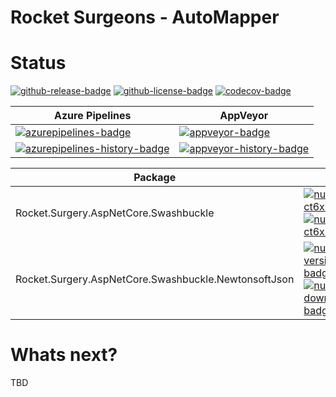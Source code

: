 # Rocket Surgeons - AutoMapper

# Status

<!-- badges -->

[![github-release-badge]][github-release]
[![github-license-badge]][github-license]
[![codecov-badge]][codecov]

<!-- badges -->

<!-- history badges -->

| Azure Pipelines                                           | AppVeyor                                      |
| --------------------------------------------------------- | --------------------------------------------- |
| [![azurepipelines-badge]][azurepipelines]                 | [![appveyor-badge]][appveyor]                 |
| [![azurepipelines-history-badge]][azurepipelines-history] | [![appveyor-history-badge]][appveyor-history] |

<!-- history badges -->

<!-- nuget packages -->

| Package                                              | NuGet                                                                                          |
| ---------------------------------------------------- | ---------------------------------------------------------------------------------------------- |
| Rocket.Surgery.AspNetCore.Swashbuckle                | [![nuget-version-ct6xneeentdq-badge]![nuget-downloads-ct6xneeentdq-badge]][nuget-ct6xneeentdq] |
| Rocket.Surgery.AspNetCore.Swashbuckle.NewtonsoftJson | [![nuget-version-/w/gvfk4pb9q-badge]![nuget-downloads-/w/gvfk4pb9q-badge]][nuget-/w/gvfk4pb9q] |

<!-- nuget packages -->

# Whats next?

TBD

<!-- generated references -->

[github-release]: https://github.com/RocketSurgeonsGuild/AutoMapper.Extensions/releases/latest
[github-release-badge]: https://img.shields.io/github/release/RocketSurgeonsGuild/AutoMapper.Extensions.svg?logo=github&style=flat 'Latest Release'
[github-license]: https://github.com/RocketSurgeonsGuild/AutoMapper.Extensions/blob/master/LICENSE
[github-license-badge]: https://img.shields.io/github/license/RocketSurgeonsGuild/AutoMapper.Extensions.svg?style=flat 'License'
[codecov]: https://codecov.io/gh/RocketSurgeonsGuild/AutoMapper.Extensions
[codecov-badge]: https://img.shields.io/codecov/c/github/RocketSurgeonsGuild/AutoMapper.Extensions.svg?color=E03997&label=codecov&logo=codecov&logoColor=E03997&style=flat 'Code Coverage'
[azurepipelines]: https://rocketsurgeonsguild.visualstudio.com/Libraries/_build/latest?definitionId=42&branchName=master
[azurepipelines-badge]: https://img.shields.io/azure-devops/build/rocketsurgeonsguild/Libraries/42.svg?color=98C6FF&label=azure%20pipelines&logo=azuredevops&logoColor=98C6FF&style=flat 'Azure Pipelines Status'
[azurepipelines-history]: https://rocketsurgeonsguild.visualstudio.com/Libraries/_build?definitionId=42&branchName=master
[azurepipelines-history-badge]: https://buildstats.info/azurepipelines/chart/rocketsurgeonsguild/Libraries/42?includeBuildsFromPullRequest=false 'Azure Pipelines History'
[appveyor]: https://ci.appveyor.com/project/RocketSurgeonsGuild/automapper-extensions
[appveyor-badge]: https://img.shields.io/appveyor/ci/RocketSurgeonsGuild/automapper-extensions.svg?color=00b3e0&label=appveyor&logo=appveyor&logoColor=00b3e0&style=flat 'AppVeyor Status'
[appveyor-history]: https://ci.appveyor.com/project/RocketSurgeonsGuild/automapper-extensions/history
[appveyor-history-badge]: https://buildstats.info/appveyor/chart/RocketSurgeonsGuild/automapper-extensions?includeBuildsFromPullRequest=false 'AppVeyor History'
[nuget-ct6xneeentdq]: https://www.nuget.org/packages/Rocket.Surgery.AspNetCore.Swashbuckle/
[nuget-version-ct6xneeentdq-badge]: https://img.shields.io/nuget/v/Rocket.Surgery.AspNetCore.Swashbuckle.svg?color=004880&logo=nuget&style=flat-square 'NuGet Version'
[nuget-downloads-ct6xneeentdq-badge]: https://img.shields.io/nuget/dt/Rocket.Surgery.AspNetCore.Swashbuckle.svg?color=004880&logo=nuget&style=flat-square 'NuGet Downloads'
[nuget-/w/gvfk4pb9q]: https://www.nuget.org/packages/Rocket.Surgery.AspNetCore.Swashbuckle.NewtonsoftJson/
[nuget-version-/w/gvfk4pb9q-badge]: https://img.shields.io/nuget/v/Rocket.Surgery.AspNetCore.Swashbuckle.NewtonsoftJson.svg?color=004880&logo=nuget&style=flat-square 'NuGet Version'
[nuget-downloads-/w/gvfk4pb9q-badge]: https://img.shields.io/nuget/dt/Rocket.Surgery.AspNetCore.Swashbuckle.NewtonsoftJson.svg?color=004880&logo=nuget&style=flat-square 'NuGet Downloads'

<!-- generated references -->

<!-- nuke-data
github:
  owner: RocketSurgeonsGuild
  repository: Swashbuckle.Extensions
azurepipelines:
  account: rocketsurgeonsguild
  teamproject: Libraries
  builddefinition: 42
appveyor:
  account: RocketSurgeonsGuild
  build: swashbuckle-extensions
-->
